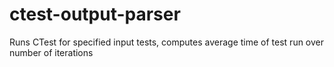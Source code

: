 # ctest-output-parser
Runs CTest for specified input tests, computes average time of test run over number of iterations
